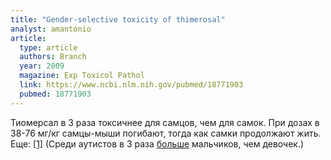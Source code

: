 ```yaml
---
title: "Gender-selective toxicity of thimerosal"
analyst: amantonio
article:
  type: article
  authors: Branch
  year: 2009
  magazine: Exp Toxicol Pathol
  link: https://www.ncbi.nlm.nih.gov/pubmed/18771903
  pubmed: 18771903
---
```


Тиомерсал в 3 раза токсичнее для самцов, чем для самок. При дозах в 38-76 мг/кг самцы-мыши погибают, тогда как самки продолжают жить. Еще: [[1]](https://www.ncbi.nlm.nih.gov/pubmed/19732784)
(Среди аутистов в 3 раза [больше](https://www.ncbi.nlm.nih.gov/pubmed/28545751) мальчиков, чем девочек.)
